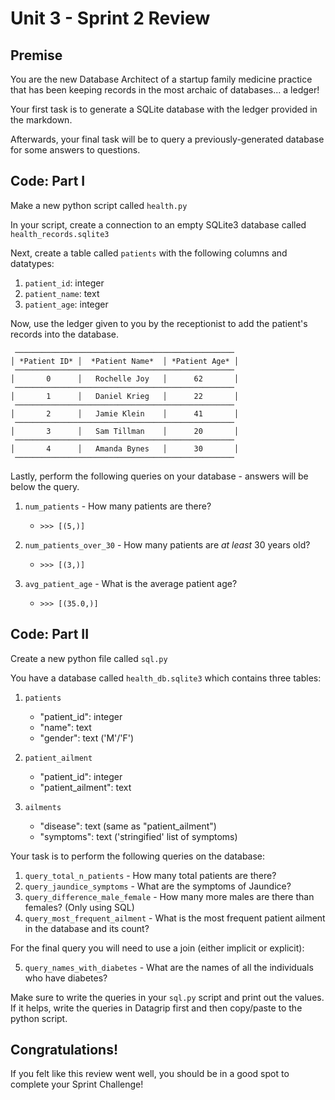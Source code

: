 # Unit 3 - Sprint 2 Review

## Premise

You are the new Database Architect of a startup family medicine practice that has been keeping records in the most archaic of databases... a ledger!

Your first task is to generate a SQLite database with the ledger provided in the markdown.

Afterwards, your final task will be to query a previously-generated database for some answers to questions.

## Code: Part I

Make a new python script called `health.py`

In your script, create a connection to an empty SQLite3 database called `health_records.sqlite3`

Next, create a table called `patients` with the following columns and datatypes:

1. `patient_id`: integer
2. `patient_name`: text
3. `patient_age`: integer


Now, use the ledger given to you by the receptionist to add the patient's records into the database.

```
 ─────────────────────────────────────────────────
│ *Patient ID* │  *Patient Name*  │ *Patient Age* │
 ─────────────────────────────────────────────────
│       0      │   Rochelle Joy   │      62       │
 ─────────────────────────────────────────────────
│       1      │   Daniel Krieg   │      22       │
 ─────────────────────────────────────────────────
│       2      │   Jamie Klein    │      41       │
 ─────────────────────────────────────────────────
│       3      │   Sam Tillman    │      20       │
 ─────────────────────────────────────────────────
│       4      │   Amanda Bynes   │      30       │
 ─────────────────────────────────────────────────
```

Lastly, perform the following queries on your database - answers will be below the query.

1. `num_patients` - How many patients are there?
   - `>>> [(5,)]`
   
2. `num_patients_over_30` - How many patients are _at least_ 30 years old?
   - `>>> [(3,)]`
   
3. `avg_patient_age` - What is the average patient age?
   - `>>> [(35.0,)]`

## Code: Part II

Create a new python file called `sql.py`

You have a database called `health_db.sqlite3` which contains three tables:

1. `patients`

    - "patient_id": integer
    - "name": text
    - "gender": text ('M'/'F')
    

2. `patient_ailment`

    - "patient_id": integer
    - "patient_ailment": text
    

3. `ailments`

    - "disease": text (same as "patient_ailment")
    - "symptoms": text ('stringified' list of symptoms)
    

Your task is to perform the following queries on the database:

1. `query_total_n_patients` - How many total patients are there?
2. `query_jaundice_symptoms` - What are the symptoms of Jaundice?
3. `query_difference_male_female` - How many more males are there than females? (Only using SQL)
4. `query_most_frequent_ailment` - What is the most frequent patient ailment in the database and its count?
   
For the final query you will need to use a join (either implicit or explicit):

5. `query_names_with_diabetes` - What are the names of all the individuals who have diabetes?

Make sure to write the queries in your `sql.py` script and print out the values.  If it helps, write the queries in
Datagrip first and then copy/paste to the python script.

## Congratulations!

If you felt like this review went well, you should be in a good spot to complete your Sprint Challenge!